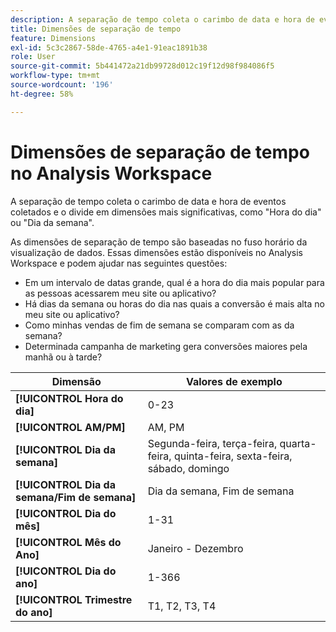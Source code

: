 ```yaml
---
description: A separação de tempo coleta o carimbo de data e hora de eventos coletados e o divide em dimensões mais significativas, como "Hora do dia" ou "Dia da semana".
title: Dimensões de separação de tempo
feature: Dimensions
exl-id: 5c3c2867-58de-4765-a4e1-91eac1891b38
role: User
source-git-commit: 5b441472a21db99728d012c19f12d98f984086f5
workflow-type: tm+mt
source-wordcount: '196'
ht-degree: 58%

---
```


# Dimensões de separação de tempo no Analysis Workspace

A separação de tempo coleta o carimbo de data e hora de eventos coletados e o divide em dimensões mais significativas, como &quot;Hora do dia&quot; ou &quot;Dia da semana&quot;.

As dimensões de separação de tempo são baseadas no fuso horário da visualização de dados. Essas dimensões estão disponíveis no Analysis Workspace e podem ajudar nas seguintes questões:

* Em um intervalo de datas grande, qual é a hora do dia mais popular para as pessoas acessarem meu site ou aplicativo?
* Há dias da semana ou horas do dia nas quais a conversão é mais alta no meu site ou aplicativo?
* Como minhas vendas de fim de semana se comparam com as da semana?
* Determinada campanha de marketing gera conversões maiores pela manhã ou à tarde?

| Dimensão | Valores de exemplo |
|--- |--- |
| **[!UICONTROL Hora do dia]** | 0-23 |
| **[!UICONTROL AM/PM]** | AM, PM |
| **[!UICONTROL Dia da semana]** | Segunda-feira, terça-feira, quarta-feira, quinta-feira, sexta-feira, sábado, domingo |
| **[!UICONTROL Dia da semana/Fim de semana]** | Dia da semana, Fim de semana |
| **[!UICONTROL Dia do mês]** | 1-31 |
| **[!UICONTROL Mês do Ano]** | Janeiro - Dezembro |
| **[!UICONTROL Dia do ano]** | 1-366 |
| **[!UICONTROL Trimestre do ano]** | T1, T2, T3, T4 |
